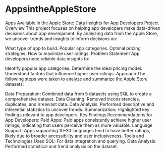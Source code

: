 # AppsintheAppleStore
Apps Available in the Apple Store: Data Insights for App Developers
Project Overview
This project focuses on helping app developers make data-driven decisions about app development. By analyzing data from the Apple Store, we uncover trends and insights to inform decisions on:

What type of app to build.
Popular app categories.
Optimal pricing strategies.
How to maximize user ratings.
Problem Statement
App developers need reliable data insights to:

Identify popular app categories.
Determine the ideal pricing model.
Understand factors that influence higher user ratings.
Approach
The following steps were taken to analyze and summarize the Apple Store datasets:

Data Preparation: Combined data from 5 datasets using SQL to create a comprehensive dataset.
Data Cleaning: Removed inconsistencies, duplicates, and irrelevant data.
Data Analysis: Performed descriptive and inferential statistics to uncover trends.
Summarization: Highlighted key findings relevant to app developers.
Key Findings
Recommendations for App Developers:
Paid Apps: Paid apps consistently achieve higher user ratings, indicating that users perceive them as more valuable.
Language Support: Apps supporting 10–30 languages tend to have better ratings, likely due to broader accessibility and user inclusiveness.
Tools and Technologies Used
SQL: For data integration and querying.
Data Analysis: Performed statistical and trend analysis on the dataset.
